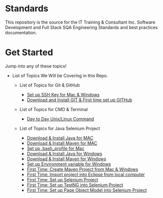 # Standards
This repository is the source for the IT Training & Consultant Inc. Software Development and Full Stack SQA Engineering Standards and best practices documentation.

# Get Started
Jump into any of these topics!

* List of Topics We Will be Covering in this Repo.

    * List of Topics for Git & GitHub
        - [Set up SSH Key for Mac & Windows]()
        - [Download and Install GIT & First time set up GITHub]()

    * List of Topics for CMD & Terminal 
        - [Day to Day Unix/Linux Command]()

    * List of Topics for Java Selenium Project
        - [Download & Install Java for MAC]()
        - [Download & Install Maven for MAC]()
        - [Set up .bash_profile for Mac]()
        - [Download & Install Java for Windows]()
        - [Download & Install Maven for Windows]()
        - [Set up Environment variable for Windows]()
        - [First Time: Create Maven Project from Mac & Windows]()
        - [First Time: Import project into Eclipse from local computer]()
        - [First Time: Set up Selenium Project]()
        - [First Time: Set up TestNG into Selenium Project]()
        - [First Time: Set up Page Object Model into Selenium Project]()
